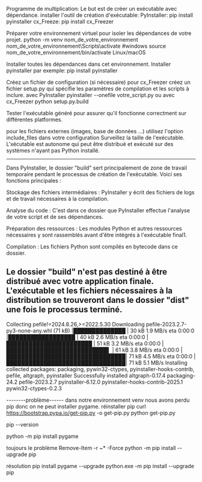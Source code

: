 Programme de multiplication:
Le but est de créer un exécutable avec dépendance.
installer l'outil de création d'exécutable:
PyInstaller: pip install pyinstaller
cx_Freeze: pip install cx_Freezer

Préparer votre environnement virtuel pour isoler les dépendances de votre projet.
python -m venv nom_de_votre_environnement
nom_de_votre_environnement\Scripts\activate   #windows
source nom_de_votre_environnement/bin/activate   Linux/macOS

Installer toutes les dépendances dans cet environnement.
Installer pyinstaller par exemple:
pip install pyinstaller

Créez un fichier de configuration (si nécessaire)
pour cx_Freezer créez un fichier setup.py qui spécifie les paramètres de compilation et les scripts à inclure.
avec PyInstaller
pyinstaller --onefile votre_script.py
ou
avec cx_Freezer
python setup.py.build

Tester l'exécutable généré pour assurer qu'il fonctionne correctment sur différentes platformes.

pour les fichiers externes (images, base de données ...) utilisez l'option
include_files dans votre configuration
Surveillez la taille de l'exécutable.
L'xécutable est autonome qui peut être distribué et exécuté sur des systèmes n'ayant pas Python installé.

-------------------------------------------------------------------------------
Dans PyInstaller, le dossier "build" sert principalement de zone de travail temporaire pendant le processus de création de l'exécutable. Voici ses fonctions principales :

Stockage des fichiers intermédiaires : PyInstaller y écrit des fichiers de logs et de travail nécessaires à la compilation.

Analyse du code : C'est dans ce dossier que PyInstaller effectue l'analyse de votre script et de ses dépendances.

Préparation des ressources : Les modules Python et autres ressources nécessaires y sont rassemblés avant d'être intégrés à l'exécutable final1.

Compilation : Les fichiers Python sont compilés en bytecode dans ce dossier.

Le dossier "build" n'est pas destiné à être distribué avec votre application finale. L'exécutable et les fichiers nécessaires à la distribution se trouveront dans le dossier "dist" une fois le processus terminé.
-------------------------------------------------------------------------------
Collecting pefile!=2024.8.26,>=2022.5.30
  Downloading pefile-2023.2.7-py3-none-any.whl (71 kB)
     |██████████████                  | 30 kB 1.9 MB/s eta 0:00:0     |██████████████████              | 40 kB 2.6 MB/s eta 0:00:0     |███████████████████████         | 51 kB 3.2 MB/s eta 0:00:0     |███████████████████████████▌    | 61 kB 3.8 MB/s eta 0:00:0     |████████████████████████████████| 71 kB 4.5 MB/s eta 0:00:0     |████████████████████████████████| 71 kB 5.1 MB/s
Installing collected packages: packaging, pywin32-ctypes, pyinstaller-hooks-contrib, pefile, altgraph, pyinstaller
Successfully installed altgraph-0.17.4 packaging-24.2 pefile-2023.2.7 pyinstaller-6.12.0 pyinstaller-hooks-contrib-2025.1 pywin32-ctypes-0.2.3

--------problème------
dans notre environnement venv nous avons perdu pip donc on ne peut installer pygame.
réinstaller pip
curl https://bootstrap.pypa.io/get-pip.py -o get-pip.py
python get-pip.py

pip --version

python -m pip install pygame


toujours le problème
Remove-Item -r ~* -Force
python -m pip install --upgrade pip

résolution
 pip install pygame --upgrade
 python.exe -m pip install --upgrade pip